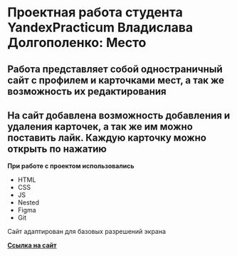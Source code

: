 # Проектная работа студента YandexPracticum Владислава Долгополенко: Место

## Работа представляет собой одностраничный сайт с профилем и карточками мест, а так же возможность их редактирования

## На сайт добавлена возможность добавления и удаления карточек, а так же им можно поставить лайк. Каждую карточку можно открыть по нажатию

**При работе с проектом использовались**

* HTML
* CSS
* JS
* Nested
* Figma
* Git

Сайт адаптирован для базовых разрешений экрана


[**Ссылка на сайт**](https://vladdolgopolenko.github.io/mesto/)